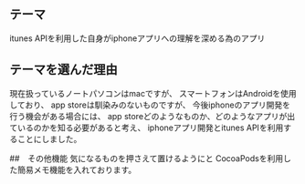 ## テーマ
itunes APIを利用した自身がiphoneアプリへの理解を深める為のアプリ

## テーマを選んだ理由
現在扱っているノートパソコンはmacですが、
スマートフォンはAndroidを使用しており、
app storeは馴染みのないものですが、
今後iphoneのアプリ開発を行う機会がある場合には、
app storeどのようなものか、どのようなアプリが出ているのかを知る必要があると考え、
iphoneアプリ開発とitunes APIを利用することにしました。

##　その他機能
気になるものを押さえて置けるようにと
CocoaPodsを利用した簡易メモ機能を入れております。
